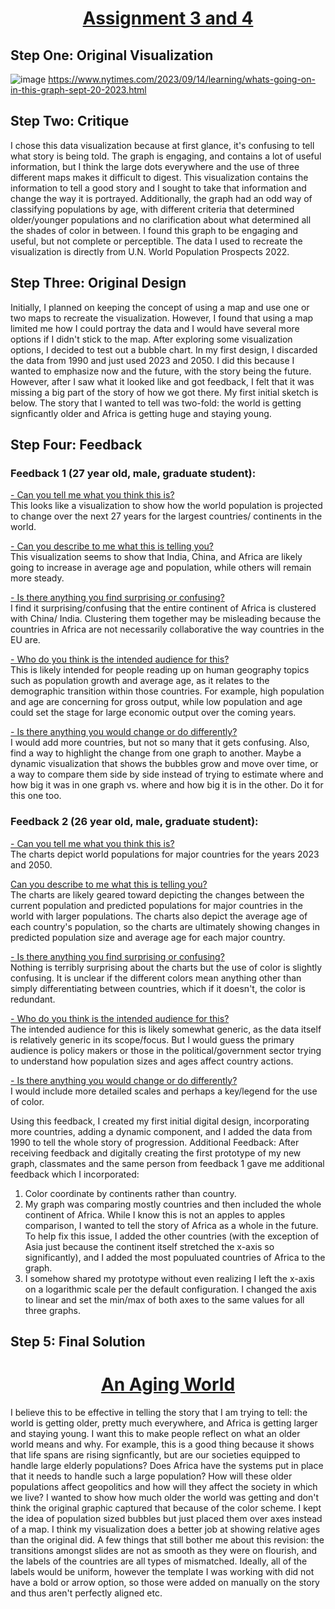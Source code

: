 # <center><u>Assignment 3 and 4</u></center>

## Step One: Original Visualization

![image](https://github.com/chadpenny/cpenny-portfolio/assets/123605156/9ae8263f-562d-4534-b24d-00685ea33a88)
https://www.nytimes.com/2023/09/14/learning/whats-going-on-in-this-graph-sept-20-2023.html

## Step Two: Critique 
I chose this data visualization because at first glance, it's confusing to tell what story is being told. The graph is engaging, and contains a lot of useful information, but I think the large dots everywhere and the use of three different maps makes it difficult to digest. This visualization contains the information to tell a good story and I sought to 
take that information and change the way it is portrayed. Additionally, the graph had an odd way of classifying populations by age, with different criteria that determined older/younger populations and no clarification about what determined all the shades of color in between. I found this graph to be engaging and useful, but not complete or perceptible. The data I used to recreate the visualization is directly from U.N. World Population Prospects 2022.


## Step Three: Original Design 
Initially, I planned on keeping the concept of using a map and use one or two maps to recreate the visualization. However, I found that using a map limited me how I could portray the data and I would have several more options if I didn't stick to the map. After exploring some visualization options, I decided to test out a bubble chart. In my first design, I discarded the data from 1990 and just used 2023 and 2050. I did this because I wanted to emphasize now and the future, with the story being the future. However, after I saw what it looked like and got feedback, I felt that it was missing a big part of the story of how we got there. My first initial sketch is below. The story that I wanted to tell was two-fold: the world is getting signficantly older and Africa is getting huge and staying young. 


## Step Four: Feedback 

### Feedback 1 (27 year old, male, graduate student):
<u>- Can you tell me what you think this is?</u><br>
This looks like a visualization to show how the world population is projected to change over the next 27 years for the largest countries/ continents in the world.

<u>- Can you describe to me what this is telling you?</u><br>
This visualization seems to show that India, China, and Africa are likely going to increase in average age and population, while others will remain more steady.

<u>- Is there anything you find surprising or confusing?</u><br>
I find it surprising/confusing that the entire continent of Africa is clustered with China/ India. Clustering them together may be misleading because the countries in Africa are not necessarily collaborative the way countries in the EU are.

<u>- Who do you think is the intended audience for this?</u><br>
This is likely intended for people reading up on human geography topics such as population growth and average age, as it relates to the demographic transition within those countries. For example, high population and age are concerning for gross output, while low population and age could set the stage for large economic output over the coming years.

<u>- Is there anything you would change or do differently?</u><br>
I would add more countries, but not so many that it gets confusing. Also, find a way to highlight the change from one graph to another. Maybe a dynamic visualization that shows the bubbles grow and move over time, or a way to compare them side by side instead of trying to estimate where and how big it was in one graph vs. where and how big it is in the other. Do it for this one too.


### Feedback 2 (26 year old, male, graduate student):
<u> - Can you tell me what you think this is?</u><br>
The charts depict world populations for major countries for the years 2023 and 2050.

<u>Can you describe to me what this is telling you?</u><br>
The charts are likely geared toward depicting the changes between the current population and predicted populations for major countries in the world with larger populations. The charts also depict the average age of each country's population, so the charts are ultimately showing changes in predicted population size and average age for each major country.

<u> - Is there anything you find surprising or confusing?</u><br>
Nothing is terribly surprising about the charts but the use of color is slightly confusing. It is unclear if the different colors mean anything other than simply differentiating between countries, which if it doesn't, the color is redundant.

<u> - Who do you think is the intended audience for this?</u><br>
The intended audience for this is likely somewhat generic, as the data itself is relatively generic in its scope/focus. But I would guess the primary audience is policy makers or those in the political/government sector trying to understand how population sizes and ages affect country actions.

<u> - Is there anything you would change or do differently?</u><br>
I would include more detailed scales and perhaps a key/legend for the use of color.


Using this feedback, I created my first initial digital design, incorporating more countries, adding a dynamic component, and I added the data from 1990 to tell the whole story of progression. 
Additional Feedback:
After receiving feedback and digitally creating the first prototype of my new graph, classmates and the same person from feedback 1 gave me additional feedback which I incorporated:
1) Color coordinate by continents rather than country.
2) My graph was comparing mostly countries and then included the whole continent of Africa. While I know this is not an apples to apples comparison, I wanted to tell the story of Africa as a whole in the future. To help fix this issue,
   I added the other countries (with the exception of Asia just because the continent itself stretched the x-axis so significantly), and I added the most populuated countries of Africa to the graph.
3) I somehow shared my prototype without even realizing I left the x-axis on a logarithmic scale per the default configuration. I changed the axis to linear and set the min/max of both axes to the same values for all three graphs.

## Step 5: Final Solution
# <center> <u>An Aging World</u></center>
<div class="flourish-embed" data-src="story/2035453"><script src="https://public.flourish.studio/resources/embed.js"></script></div>

I believe this to be effective in telling the story that I am trying to tell: the world is getting older, pretty much everywhere, and Africa is getting larger and staying young. I want this to make people reflect on what an older world means and why. For example, this is a good thing because it shows that life spans are rising signficantly, but are our societies equipped to handle large elderly populations? Does Africa have the systems put in place that it needs to handle such a large population? How will these older populations affect geopolitics and how will they affect the society in which we live? I wanted to show how much older the world was getting and don't think the original graphic captured that because of the color scheme. I kept the idea of population sized bubbles but just placed them over axes instead of a map. I think my visualization does a better job at showing relative ages than the original did. A few things that still bother me about this revision: the transitions amongst slides are not as smooth as they were on flourish, and the labels of the countries are all types of mismatched. Ideally, all of the labels would be uniform, however the template I was working with did not have a bold or arrow option, so those were added on manually on the story and thus aren't perfectly aligned etc. 
